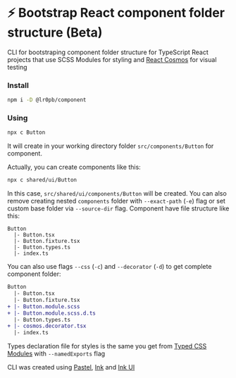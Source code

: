 # ⚡ Bootstrap React component folder structure (Beta)

CLI for bootstraping component folder structure for TypeScript React projects that use SCSS Modules for styling and [React Cosmos](https://github.com/react-cosmos/react-cosmos#readme) for visual testing

### Install

```sh
npm i -D @lr0pb/component
```

### Using

```sh
npx c Button
```

It will create in your working directory folder `src/components/Button` for component.

Actually, you can create components like this:

```sh
npx c shared/ui/Button
```

In this case, `src/shared/ui/components/Button` will be created. You can also remove creating nested `components` folder with `--exact-path` (`-e`) flag or set custom base folder via `--source-dir` flag. Component have file structure like this:

```
Button
  |- Button.tsx
  |- Button.fixture.tsx
  |- Button.types.ts
  |- index.ts
```

You can also use flags `--css` (`-c`) and `--decorator` (`-d`) to get complete component folder:

```diff
Button
  |- Button.tsx
  |- Button.fixture.tsx
+ |- Button.module.scss
+ |- Button.module.scss.d.ts
  |- Button.types.ts
+ |- cosmos.decorator.tsx
  |- index.ts
```

Types declaration file for styles is the same you get from [Typed CSS Modules](https://www.npmjs.com/package/typed-css-modules) with `--namedExports` flag

CLI was created using [Pastel](https://github.com/vadimdemedes/pastel#readme), [Ink](https://github.com/vadimdemedes/ink#readme) and [Ink UI](https://github.com/vadimdemedes/ink-ui#readme)
